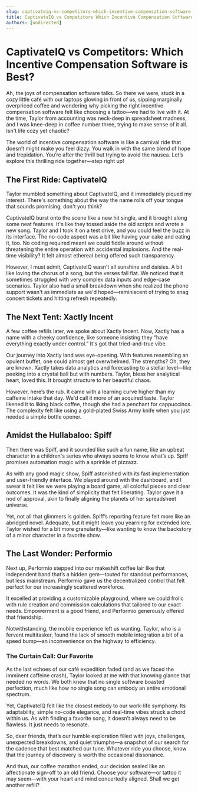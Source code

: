 ```yaml
---
slug: captivateiq-vs-competitors-which-incentive-compensation-software-is-best
title: CaptivateIQ vs Competitors Which Incentive Compensation Software is Best
authors: [undirected]
---
```



# CaptivateIQ vs Competitors: Which Incentive Compensation Software is Best?

Ah, the joys of compensation software talks. So there we were, stuck in a cozy little café with our laptops glowing in front of us, sipping marginally overpriced coffee and wondering why picking the right incentive compensation software felt like choosing a tattoo—we had to live with it. At the time, Taylor from accounting was neck-deep in spreadsheet madness, and I was knee-deep in coffee number three, trying to make sense of it all. Isn't life cozy yet chaotic?

The world of incentive compensation software is like a carnival ride that doesn’t might make you feel dizzy. You walk in with the same blend of hope and trepidation. You’re after the thrill but trying to avoid the nausea. Let’s explore this thrilling ride together—step right up!

## The First Ride: CaptivateIQ

Taylor mumbled something about CaptivateIQ, and it immediately piqued my interest. There's something about the way the name rolls off your tongue that sounds promising, don't you think?

CaptivateIQ burst onto the scene like a new hit single, and it brought along some neat features. It's like they tossed aside the old scripts and wrote a new song. Taylor and I took it on a test drive, and you could feel the buzz in its interface. The no-code aspect was a bit like having your cake and eating it, too. No coding required meant we could fiddle around without threatening the entire operation with accidental implosions. And the real-time visibility? It felt almost ethereal being offered such transparency.

However, I must admit, CaptivateIQ wasn't all sunshine and daisies. A bit like loving the chorus of a song, but the verses fall flat. We noticed that it sometimes struggled with very complex data inputs and edge-case scenarios. Taylor also had a small breakdown when she realized the phone support wasn't as immediate as we'd hoped—reminiscent of trying to snag concert tickets and hitting refresh repeatedly.

## The Next Tent: Xactly Incent

A few coffee refills later, we spoke about Xactly Incent. Now, Xactly has a name with a cheeky confidence, like someone insisting they “have everything exactly under control.” It's got that tried-and-true vibe. 

Our journey into Xactly land was eye-opening. With features resembling an opulent buffet, one could almost get overwhelmed. The strengths? Oh, they are known. Xactly takes data analytics and forecasting to a stellar level—like peeking into a crystal ball but with numbers. Taylor, bless her analytical heart, loved this. It brought structure to her beautiful chaos.

However, here’s the rub. It came with a learning curve higher than my caffeine intake that day. We'd call it more of an acquired taste. Taylor likened it to liking black coffee, though she had a penchant for cappuccinos. The complexity felt like using a gold-plated Swiss Army knife when you just needed a simple bottle opener.

## Amidst the Hullabaloo: Spiff

Then there was Spiff, and it sounded like such a fun name, like an upbeat character in a children's series who always seems to know what’s up. Spiff promises automation magic with a sprinkle of pizzazz.

As with any good magic show, Spiff astonished with its fast implementation and user-friendly interface. We played around with the dashboard, and I swear it felt like we were playing a board game, all colorful pieces and clear outcomes. It was the kind of simplicity that felt liberating. Taylor gave it a nod of approval, akin to finally aligning the planets of her spreadsheet universe.

Yet, not all that glimmers is golden. Spiff’s reporting feature felt more like an abridged novel. Adequate, but it might leave you yearning for extended lore. Taylor wished for a bit more granularity—like wanting to know the backstory of a minor character in a favorite show. 

## The Last Wonder: Performio

Next up, Performio stepped into our makeshift coffee lair like that independent band that’s a hidden gem—touted for standout performances, but less mainstream. Performio gave us the decentralized control that felt perfect for our increasingly scattered workforce. 

It excelled at providing a customizable playground, where we could frolic with rule creation and commission calculations that tailored to our exact needs. Empowerment is a good friend, and Performio generously offered that friendship.

Notwithstanding, the mobile experience left us wanting. Taylor, who is a fervent multitasker, found the lack of smooth mobile integration a bit of a speed bump—an inconvenience on the highway to efficiency.

### The Curtain Call: Our Favorite

As the last echoes of our café expedition faded (and as we faced the imminent caffeine crash), Taylor looked at me with that knowing glance that needed no words. We both knew that no single software boasted perfection, much like how no single song can embody an entire emotional spectrum. 

Yet, CaptivateIQ felt like the closest melody to our work-life symphony. Its adaptability, simple no-code elegance, and real-time vibes struck a chord within us. As with finding a favorite song, it doesn’t always need to be flawless. It just needs to resonate.

So, dear friends, that’s our humble exploration filled with joys, challenges, unexpected breakdowns, and quiet triumphs—a snapshot of our search for the cadence that best matched our tune. Whatever ride you choose, know that the journey of discovery is worth the occasional dissonance.

And thus, our coffee marathon ended, our decision sealed like an affectionate sign-off to an old friend. Choose your software—or tattoo it may seem—with your heart and mind concertedly aligned. Shall we get another refill?